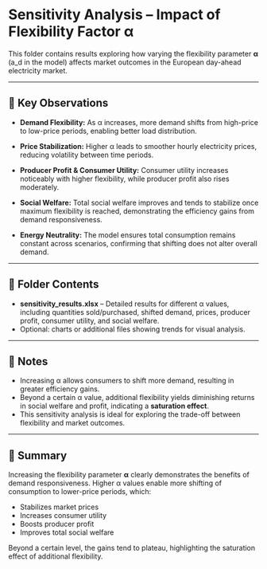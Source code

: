 # Sensitivity Analysis – Impact of Flexibility Factor α

This folder contains results exploring how varying the flexibility parameter **α** (a_d in the model) affects market outcomes in the European day-ahead electricity market.

---

## 🔬 Key Observations

- **Demand Flexibility:** As α increases, more demand shifts from high-price to low-price periods, enabling better load distribution.

- **Price Stabilization:** Higher α leads to smoother hourly electricity prices, reducing volatility between time periods.

- **Producer Profit & Consumer Utility:** Consumer utility increases noticeably with higher flexibility, while producer profit also rises moderately.

- **Social Welfare:** Total social welfare improves and tends to stabilize once maximum flexibility is reached, demonstrating the efficiency gains from demand responsiveness.

- **Energy Neutrality:** The model ensures total consumption remains constant across scenarios, confirming that shifting does not alter overall demand.

---

## 📂 Folder Contents

- **sensitivity_results.xlsx** – Detailed results for different α values, including quantities sold/purchased, shifted demand, prices, producer profit, consumer utility, and social welfare.  
- Optional: charts or additional files showing trends for visual analysis.

---

## 📌 Notes

- Increasing α allows consumers to shift more demand, resulting in greater efficiency gains.  
- Beyond a certain α value, additional flexibility yields diminishing returns in social welfare and profit, indicating a **saturation effect**.  
- This sensitivity analysis is ideal for exploring the trade-off between flexibility and market outcomes.

---

## 📌 Summary

Increasing the flexibility parameter **α** clearly demonstrates the benefits of demand responsiveness. Higher α values enable more shifting of consumption to lower-price periods, which:

- Stabilizes market prices  
- Increases consumer utility  
- Boosts producer profit  
- Improves total social welfare  

Beyond a certain level, the gains tend to plateau, highlighting the saturation effect of additional flexibility.
